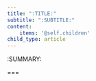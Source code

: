 ```yaml
---
title: ":TITLE:"
subtitle: ":SUBTITLE:"
content:
    items: '@self.children'
child_type: article
---
```


:SUMMARY:

===

